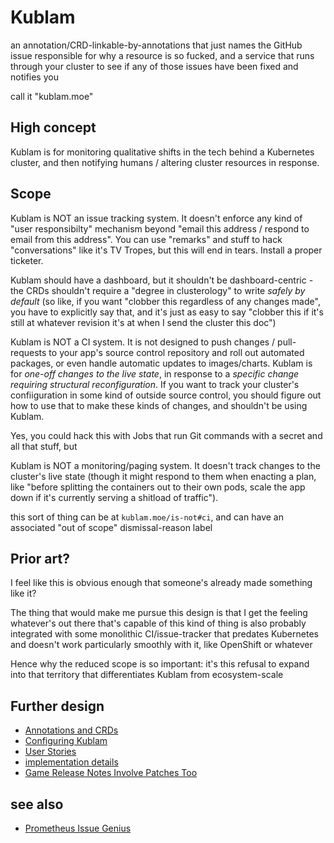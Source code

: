 # Kublam

an annotation/CRD-linkable-by-annotations that just names the GitHub issue responsible for why a resource is so fucked, and a service that runs through your cluster to see if any of those issues have been fixed and notifies you

call it "kublam.moe"

## High concept

Kublam is for monitoring qualitative shifts in the tech behind a Kubernetes cluster, and then notifying humans / altering cluster resources in response.

## Scope

Kublam is NOT an issue tracking system. It doesn't enforce any kind of "user responsibilty" mechanism beyond "email this address / respond to email from this address". You can use "remarks" and stuff to hack "conversations" like it's TV Tropes, but this will end in tears. Install a proper ticketer.

Kublam should have a dashboard, but it shouldn't be dashboard-centric - the CRDs shouldn't require a "degree in clusterology" to write *safely by default* (so like, if you want "clobber this regardless of any changes made", you have to explicitly say that, and it's just as easy to say "clobber this if it's still at whatever revision it's at when I send the cluster this doc")

Kublam is NOT a CI system. It is not designed to push changes / pull-requests to your app's source control repository and roll out automated packages, or even handle automatic updates to images/charts. Kublam is for *one-off changes to the live state*, in response to a *specific change requiring structural reconfiguration*. If you want to track your cluster's confiiguration in some kind of outside source control, you should figure out how to use that to make these kinds of changes, and shouldn't be using Kublam.

Yes, you could hack this with Jobs that run Git commands with a secret and all that stuff, but

Kublam is NOT a monitoring/paging system. It doesn't track changes to the cluster's live state (though it might respond to them when enacting a plan, like "before splitting the containers out to their own pods, scale the app down if it's currently serving a shitload of traffic").

this sort of thing can be at `kublam.moe/is-not#ci`, and can have an associated "out of scope" dismissal-reason label

## Prior art?

I feel like this is obvious enough that someone's already made something like it?

The thing that would make me pursue this design is that I get the feeling whatever's out there that's capable of this kind of thing is also probably integrated with some monolithic CI/issue-tracker that predates Kubernetes and doesn't work particularly smoothly with it, like OpenShift or whatever

Hence why the reduced scope is so important: it's this refusal to expand into that territory that differentiates Kublam from ecosystem-scale

## Further design

- [Annotations and CRDs](6ff7ba7e-05b1-4535-a409-0a3ffa8ce476.md)
- [Configuring Kublam](65236bd2-00fb-4c19-ae15-23d97d607257.md)
- [User Stories](b6d22b89-7b1f-48fe-af13-27d4278d9304.md)
- [implementation details](b95507c4-ab45-4578-ab41-8f975a536a89.md)
- [Game Release Notes Involve Patches Too](9fbb2881-1c8c-4912-82d1-4e564e05d035.md)

## see also

- [Prometheus Issue Genius](435b37d1-1a67-4894-99ad-bddcc405bf93.md)
